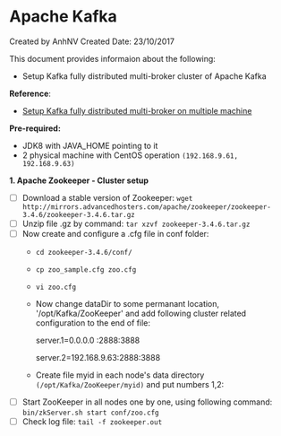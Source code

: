 # Apache Kafka
Created by AnhNV Created Date: 23/10/2017

This document provides informaion about the following:

- Setup Kafka fully distributed multi-broker cluster of Apache Kafka

**Reference**:

- [Setup Kafka fully distributed multi-broker on multiple machine][kafka-multiple-setup]

**Pre-required:**

- JDK8 with JAVA_HOME pointing to it
- 2 physical machine with CentOS operation `(192.168.9.61, 192.168.9.63)`

**1. Apache Zookeeper - Cluster setup**

- [ ] Download a stable version of Zookeeper: `wget http://mirrors.advancedhosters.com/apache/zookeeper/zookeeper-3.4.6/zookeeper-3.4.6.tar.gz`
- [ ] Unzip file .gz by command: `tar xzvf zookeeper-3.4.6.tar.gz`
- [ ] Now create and configure a .cfg file in conf folder:
    - `cd zookeeper-3.4.6/conf/`
    - `cp zoo_sample.cfg zoo.cfg`
    - `vi zoo.cfg`
    - Now change dataDir to some permanant location, '/opt/Kafka/ZooKeeper' and add following cluster related configuration to the end of file:
    
        server.1=0.0.0.0 :2888:3888

        server.2=192.168.9.63:2888:3888

    - Create file myid in each node's data directory `(/opt/Kafka/ZooKeeper/myid)` and put numbers 1,2:
- [ ] Start ZooKeeper in all nodes one by one, using following command: `bin/zkServer.sh start conf/zoo.cfg`
- [ ] Check log file: `tail -f zookeeper.out`

[kafka-multiple-setup]:(http://www.techburps.com/misc/multi-broker-apache-kafka-cluster-setup/64)